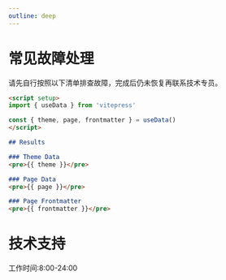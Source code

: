 ```yaml
---
outline: deep
---
```


# 常见故障处理

请先自行按照以下清单排查故障，完成后仍未恢复再联系技术专员。

```md
<script setup>
import { useData } from 'vitepress'

const { theme, page, frontmatter } = useData()
</script>

## Results

### Theme Data
<pre>{{ theme }}</pre>

### Page Data
<pre>{{ page }}</pre>

### Page Frontmatter
<pre>{{ frontmatter }}</pre>
```

<script setup>
import { useData } from 'vitepress'

const { site, theme, page, frontmatter } = useData()
</script>

# 技术支持

工作时间:8:00-24:00

